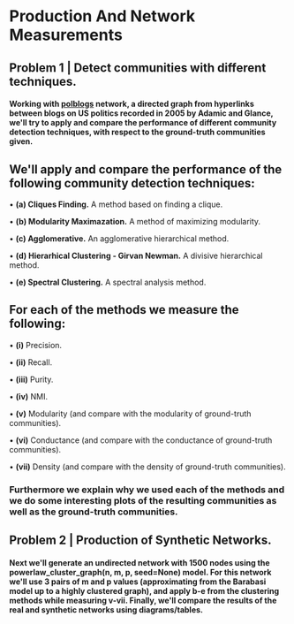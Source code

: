 # Production And Network Measurements
## **Problem 1 | Detect communities with different techniques.**

#### Working with [**polblogs**](http://networkdata.ics.uci.edu/data/polblogs/) network, a directed graph from hyperlinks between blogs on US politics recorded in 2005 by Adamic and Glance, we'll try to apply and compare the performance of different community detection techniques, with respect to the ground-truth communities given.

## We'll apply and compare the performance of the following community detection techniques:

  • **(a) Cliques Finding.** A method based on finding a clique.
  
  • **(b) Modularity Maximazation.** A method of maximizing modularity.
  
  • **(c) Agglomerative.** An agglomerative hierarchical method.
    
  • **(d) Hierarhical Clustering - Girvan Newman.** A divisive hierarchical method.
      
  • **(e) Spectral Clustering.** A spectral analysis method.
  

## For each of the methods we measure the following:

  • **(i)** Precision.
  
  • **(ii)** Recall.
  
  • **(iii)** Purity.
  
  • **(iv)** NMI.
  
  • **(v)** Modularity (and compare with the modularity of ground-truth communities).
  
  • **(vi)** Conductance (and compare with the conductance of ground-truth communities).
  
  • **(vii)** Density (and compare with the density of ground-truth communities).
 
 
### Furthermore we explain why we used each of the methods and we do some interesting plots of the resulting communities as well as the ground-truth communities.

## **Problem 2 | Production of Synthetic Networks.**

#### Next we'll generate an undirected network with 1500 nodes using the powerlaw_cluster_graph(n, m, p, seed=None) model. For this network we'll use 3 pairs of **m** and **p** values (approximating from the Barabasi model up to a highly clustered graph), and apply b-e from the clustering methods while measuring v-vii. Finally, we'll compare the results of the real and synthetic networks using diagrams/tables.
